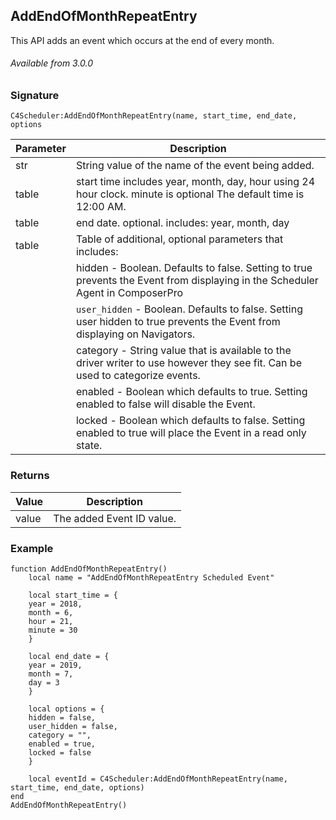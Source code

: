 ## AddEndOfMonthRepeatEntry

This API adds an event which occurs at the end of every month.

###### Available from 3.0.0


### Signature

`C4Scheduler:AddEndOfMonthRepeatEntry(name, start_time, end_date, options`


| Parameter | Description |
| --- | --- |
| str | String value of the name of the event being added. |
| table | start time includes year, month, day, hour using 24 hour clock. minute is optional  The default time is 12:00 AM. | 
| table  | end date. optional. includes: year, month, day |
| table | Table of additional, optional parameters that includes: |
| | hidden - Boolean. Defaults to false. Setting to true prevents the Event from displaying in the Scheduler Agent in ComposerPro |
| | `user_hidden` - Boolean. Defaults to false. Setting user hidden to true prevents the Event from displaying on Navigators. |
| | category - String value that is available to the driver writer to use however they see fit. Can be used to categorize events. |
| | enabled - Boolean which defaults to true. Setting enabled to false will disable the Event. |
| | locked - Boolean which defaults to false. Setting enabled to true will place the Event in a read only state. |


### Returns

| Value | Description |
| --- | --- |
| value | The added Event ID value. |


### Example

```
function AddEndOfMonthRepeatEntry()
	local name = "AddEndOfMonthRepeatEntry Scheduled Event"

	local start_time = {
	year = 2018,
	month = 6,
	hour = 21,
	minute = 30
	}
	
	local end_date = {
	year = 2019,
	month = 7,
	day = 3
	}
	
	local options = {
	hidden = false,
	user_hidden = false,
	category = "",
	enabled = true,
	locked = false
	}
	
	local eventId = C4Scheduler:AddEndOfMonthRepeatEntry(name, start_time, end_date, options)
end
AddEndOfMonthRepeatEntry()
```